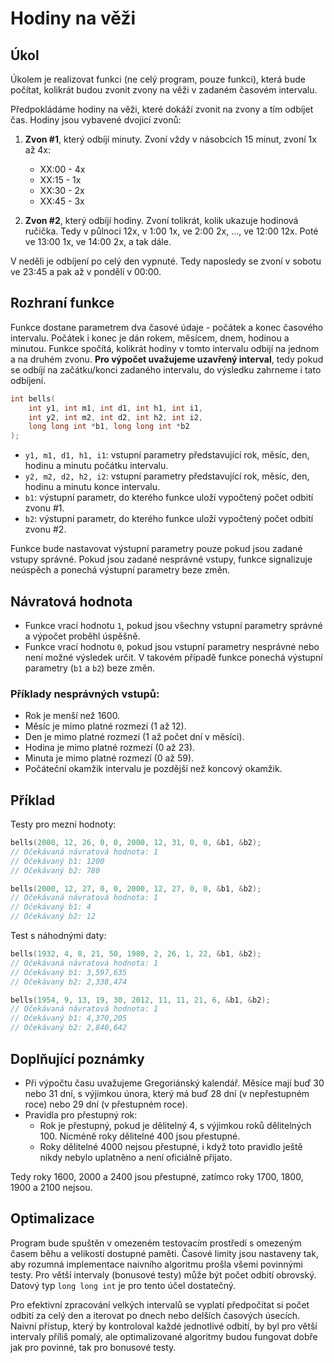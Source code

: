 # Hodiny na věži

## Úkol
Úkolem je realizovat funkci (ne celý program, pouze funkci), která bude počítat, kolikrát budou zvonit zvony na věži v zadaném časovém intervalu.

Předpokládáme hodiny na věži, které dokáží zvonit na zvony a tím odbíjet čas. Hodiny jsou vybavené dvojicí zvonů:

1. **Zvon #1**, který odbíjí minuty. Zvoní vždy v násobcích 15 minut, zvoní 1x až 4x:
   - XX:00 - 4x
   - XX:15 - 1x
   - XX:30 - 2x
   - XX:45 - 3x

2. **Zvon #2**, který odbíjí hodiny. Zvoní tolikrát, kolik ukazuje hodinová ručička. Tedy v půlnoci 12x, v 1:00 1x, ve 2:00 2x, ..., ve 12:00 12x. Poté ve 13:00 1x, ve 14:00 2x, a tak dále.

V neděli je odbíjení po celý den vypnuté. Tedy naposledy se zvoní v sobotu ve 23:45 a pak až v pondělí v 00:00.

## Rozhraní funkce

Funkce dostane parametrem dva časové údaje - počátek a konec časového intervalu. Počátek i konec je dán rokem, měsícem, dnem, hodinou a minutou. Funkce spočítá, kolikrát hodiny v tomto intervalu odbijí na jednom a na druhém zvonu. **Pro výpočet uvažujeme uzavřený interval**, tedy pokud se odbíjí na začátku/konci zadaného intervalu, do výsledku zahrneme i tato odbíjení.

```c
int bells(
    int y1, int m1, int d1, int h1, int i1,
    int y2, int m2, int d2, int h2, int i2,
    long long int *b1, long long int *b2
);
```

- `y1, m1, d1, h1, i1`: vstupní parametry představující rok, měsíc, den, hodinu a minutu počátku intervalu.
- `y2, m2, d2, h2, i2`: vstupní parametry představující rok, měsíc, den, hodinu a minutu konce intervalu.
- `b1`: výstupní parametr, do kterého funkce uloží vypočtený počet odbití zvonu #1.
- `b2`: výstupní parametr, do kterého funkce uloží vypočtený počet odbití zvonu #2.

Funkce bude nastavovat výstupní parametry pouze pokud jsou zadané vstupy správné. Pokud jsou zadané nesprávné vstupy, funkce signalizuje neúspěch a ponechá výstupní parametry beze změn.

## Návratová hodnota

- Funkce vrací hodnotu `1`, pokud jsou všechny vstupní parametry správné a výpočet proběhl úspěšně.
- Funkce vrací hodnotu `0`, pokud jsou vstupní parametry nesprávné nebo není možné výsledek určit. V takovém případě funkce ponechá výstupní parametry (`b1` a `b2`) beze změn.

### Příklady nesprávných vstupů:
- Rok je menší než 1600.
- Měsíc je mimo platné rozmezí (1 až 12).
- Den je mimo platné rozmezí (1 až počet dní v měsíci).
- Hodina je mimo platné rozmezí (0 až 23).
- Minuta je mimo platné rozmezí (0 až 59).
- Počáteční okamžik intervalu je pozdější než koncový okamžik.

## Příklad

Testy pro mezní hodnoty:

```c
bells(2000, 12, 26, 0, 0, 2000, 12, 31, 0, 0, &b1, &b2);
// Očekávaná návratová hodnota: 1
// Očekávaný b1: 1200
// Očekávaný b2: 780

bells(2000, 12, 27, 0, 0, 2000, 12, 27, 0, 0, &b1, &b2);
// Očekávaná návratová hodnota: 1
// Očekávaný b1: 4
// Očekávaný b2: 12
```

Test s náhodnými daty:

```c
bells(1932, 4, 8, 21, 50, 1980, 2, 26, 1, 22, &b1, &b2);
// Očekávaná návratová hodnota: 1
// Očekávaný b1: 3,597,635
// Očekávaný b2: 2,338,474

bells(1954, 9, 13, 19, 30, 2012, 11, 11, 21, 6, &b1, &b2);
// Očekávaná návratová hodnota: 1
// Očekávaný b1: 4,370,205
// Očekávaný b2: 2,840,642
```

## Doplňující poznámky
- Při výpočtu času uvažujeme Gregoriánský kalendář. Měsíce mají buď 30 nebo 31 dní, s výjimkou února, který má buď 28 dní (v nepřestupném roce) nebo 29 dní (v přestupném roce).
- Pravidla pro přestupný rok:
  - Rok je přestupný, pokud je dělitelný 4, s výjimkou roků dělitelných 100. Nicméně roky dělitelné 400 jsou přestupné.
  - Roky dělitelné 4000 nejsou přestupné, i když toto pravidlo ještě nikdy nebylo uplatněno a není oficiálně přijato.

Tedy roky 1600, 2000 a 2400 jsou přestupné, zatímco roky 1700, 1800, 1900 a 2100 nejsou.

## Optimalizace

Program bude spuštěn v omezeném testovacím prostředí s omezeným časem běhu a velikostí dostupné paměti. Časové limity jsou nastaveny tak, aby rozumná implementace naivního algoritmu prošla všemi povinnými testy. Pro větší intervaly (bonusové testy) může být počet odbití obrovský. Datový typ `long long int` je pro tento účel dostatečný.

Pro efektivní zpracování velkých intervalů se vyplatí předpočítat si počet odbití za celý den a iterovat po dnech nebo delších časových úsecích. Naivní přístup, který by kontroloval každé jednotlivé odbití, by byl pro větší intervaly příliš pomalý, ale optimalizované algoritmy budou fungovat dobře jak pro povinné, tak pro bonusové testy.
